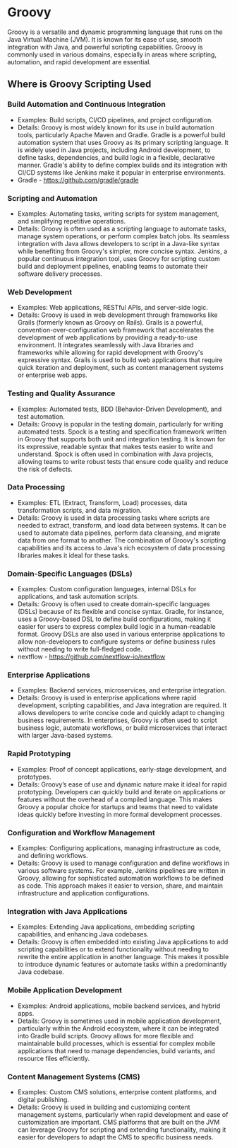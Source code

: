 # Groovy

Groovy is a versatile and dynamic programming language that runs on the Java Virtual Machine (JVM). It is known for its ease of use, smooth integration with Java, and powerful scripting capabilities. Groovy is commonly used in various domains, especially in areas where scripting, automation, and rapid development are essential.

## Where is Groovy Scripting Used

### Build Automation and Continuous Integration

- Examples: Build scripts, CI/CD pipelines, and project configuration.
- Details: Groovy is most widely known for its use in build automation tools, particularly Apache Maven and Gradle. Gradle is a powerful build automation system that uses Groovy as its primary scripting language. It is widely used in Java projects, including Android development, to define tasks, dependencies, and build logic in a flexible, declarative manner. Gradle's ability to define complex builds and its integration with CI/CD systems like Jenkins make it popular in enterprise environments.
- Gradle - <https://github.com/gradle/gradle>

### Scripting and Automation

- Examples: Automating tasks, writing scripts for system management, and simplifying repetitive operations.
- Details: Groovy is often used as a scripting language to automate tasks, manage system operations, or perform complex batch jobs. Its seamless integration with Java allows developers to script in a Java-like syntax while benefiting from Groovy's simpler, more concise syntax. Jenkins, a popular continuous integration tool, uses Groovy for scripting custom build and deployment pipelines, enabling teams to automate their software delivery processes.

### Web Development

- Examples: Web applications, RESTful APIs, and server-side logic.
- Details: Groovy is used in web development through frameworks like Grails (formerly known as Groovy on Rails). Grails is a powerful, convention-over-configuration web framework that accelerates the development of web applications by providing a ready-to-use environment. It integrates seamlessly with Java libraries and frameworks while allowing for rapid development with Groovy's expressive syntax. Grails is used to build web applications that require quick iteration and deployment, such as content management systems or enterprise web apps.

### Testing and Quality Assurance

- Examples: Automated tests, BDD (Behavior-Driven Development), and test automation.
- Details: Groovy is popular in the testing domain, particularly for writing automated tests. Spock is a testing and specification framework written in Groovy that supports both unit and integration testing. It is known for its expressive, readable syntax that makes tests easier to write and understand. Spock is often used in combination with Java projects, allowing teams to write robust tests that ensure code quality and reduce the risk of defects.

### Data Processing

- Examples: ETL (Extract, Transform, Load) processes, data transformation scripts, and data migration.
- Details: Groovy is used in data processing tasks where scripts are needed to extract, transform, and load data between systems. It can be used to automate data pipelines, perform data cleansing, and migrate data from one format to another. The combination of Groovy's scripting capabilities and its access to Java's rich ecosystem of data processing libraries makes it ideal for these tasks.

### Domain-Specific Languages (DSLs)

- Examples: Custom configuration languages, internal DSLs for applications, and task automation scripts.
- Details: Groovy is often used to create domain-specific languages (DSLs) because of its flexible and concise syntax. Gradle, for instance, uses a Groovy-based DSL to define build configurations, making it easier for users to express complex build logic in a human-readable format. Groovy DSLs are also used in various enterprise applications to allow non-developers to configure systems or define business rules without needing to write full-fledged code.
- nextflow - <https://github.com/nextflow-io/nextflow>

### Enterprise Applications

- Examples: Backend services, microservices, and enterprise integration.
- Details: Groovy is used in enterprise applications where rapid development, scripting capabilities, and Java integration are required. It allows developers to write concise code and quickly adapt to changing business requirements. In enterprises, Groovy is often used to script business logic, automate workflows, or build microservices that interact with larger Java-based systems.

### Rapid Prototyping

- Examples: Proof of concept applications, early-stage development, and prototypes.
- Details: Groovy’s ease of use and dynamic nature make it ideal for rapid prototyping. Developers can quickly build and iterate on applications or features without the overhead of a compiled language. This makes Groovy a popular choice for startups and teams that need to validate ideas quickly before investing in more formal development processes.

### Configuration and Workflow Management

- Examples: Configuring applications, managing infrastructure as code, and defining workflows.
- Details: Groovy is used to manage configuration and define workflows in various software systems. For example, Jenkins pipelines are written in Groovy, allowing for sophisticated automation workflows to be defined as code. This approach makes it easier to version, share, and maintain infrastructure and application configurations.

### Integration with Java Applications

- Examples: Extending Java applications, embedding scripting capabilities, and enhancing Java codebases.
- Details: Groovy is often embedded into existing Java applications to add scripting capabilities or to extend functionality without needing to rewrite the entire application in another language. This makes it possible to introduce dynamic features or automate tasks within a predominantly Java codebase.

### Mobile Application Development

- Examples: Android applications, mobile backend services, and hybrid apps.
- Details: Groovy is sometimes used in mobile application development, particularly within the Android ecosystem, where it can be integrated into Gradle build scripts. Groovy allows for more flexible and maintainable build processes, which is essential for complex mobile applications that need to manage dependencies, build variants, and resource files efficiently.

### Content Management Systems (CMS)

- Examples: Custom CMS solutions, enterprise content platforms, and digital publishing.
- Details: Groovy is used in building and customizing content management systems, particularly when rapid development and ease of customization are important. CMS platforms that are built on the JVM can leverage Groovy for scripting and extending functionality, making it easier for developers to adapt the CMS to specific business needs.
